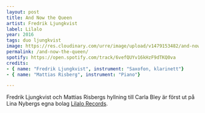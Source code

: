 ```yaml
---
layout: post
title: And Now the Queen
artist: Fredrik Ljungkvist
label: Lilalo
year: 2016
tags: duo ljungkvist
image: https://res.cloudinary.com/urre/image/upload/v1479153482/and-now-the-queen_a190wb.jpg
permalink: /and-now-the-queen/
spotify: https://open.spotify.com/track/6vefQUYv16kHzF9dTKQ0va
credits: 
- { name: "Fredrik Ljungkvist", instrument: "Saxofon, klarinett"}
- { name: "Mattias Risberg", instrument: "Piano"}

---
```



Fredrik Ljungkvist och Mattias Risbergs hyllning till Carla Bley är först ut på Lina Nybergs egna bolag [Lilalo Records](http://lilalo.se/).